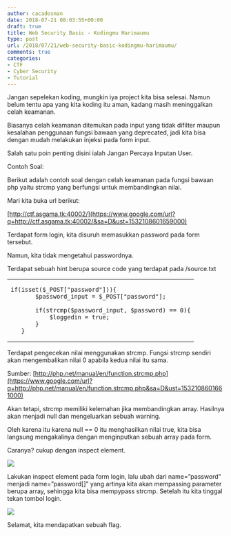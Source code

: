 ```yaml
---
author: cacadosman
date: 2018-07-21 08:03:55+00:00
draft: true
title: Web Security Basic - Kodingmu Harimaumu
type: post
url: /2018/07/21/web-security-basic-kodingmu-harimaumu/
comments: true
categories:
- CTF
- Cyber Security
- Tutorial
---
```


Jangan sepelekan koding, mungkin iya project kita bisa selesai. Namun belum tentu apa yang kita koding itu aman, kadang masih meninggalkan celah keamanan.




Biasanya celah keamanan ditemukan pada input yang tidak difilter maupun kesalahan penggunaan fungsi bawaan yang deprecated, jadi kita bisa dengan mudah melakukan injeksi pada form input.




Salah satu poin penting disini ialah Jangan Percaya Inputan User.




Contoh Soal:




Berikut adalah contoh soal dengan celah keamanan pada fungsi bawaan php yaitu strcmp yang berfungsi untuk membandingkan nilai.




Mari kita buka url berikut:




[http://ctf.asgama.tk:40002/](https://www.google.com/url?q=http://ctf.asgama.tk:40002/&sa=D&ust=1532108601659000)




Terdapat form login, kita disuruh memasukkan password pada form tersebut.




Namun, kita tidak mengetahui passwordnya.




Terdapat sebuah hint berupa source code yang terdapat pada /source.txt



<table class="c8" >
<tbody >
<tr class="c19" >

<td colspan="1" rowspan="1" class="c16" >

    
    if(isset($_POST["password"])){
           $password_input = $_POST["password"];
    
           if(strcmp($password_input, $password) == 0){
               $loggedin = true;
           }
       }



</td>
</tr>
</tbody>
</table>


Terdapat pengecekan nilai menggunakan strcmp. Fungsi strcmp sendiri akan mengembalikan nilai 0 apabila kedua nilai itu sama.




Sumber: [http://php.net/manual/en/function.strcmp.php](https://www.google.com/url?q=http://php.net/manual/en/function.strcmp.php&sa=D&ust=1532108601661000)




Akan tetapi, strcmp memiliki kelemahan jika membandingkan array. Hasilnya akan menjadi null dan mengeluarkan sebuah warning.




Oleh karena itu karena null == 0 itu menghasilkan nilai true, kita bisa langsung mengakalinya dengan menginputkan sebuah array pada form.




Caranya? cukup dengan inspect element.




![](/wp-content/2018/07/image1.png)





Lakukan inspect element pada form login, lalu ubah dari name=”password” menjadi name=”password[]” yang artinya kita akan mempassing parameter berupa array, sehingga kita bisa mempypass strcmp. Setelah itu kita tinggal tekan tombol login. 




![](/wp-content/2018/07/image5.png)





Selamat, kita mendapatkan sebuah flag.
